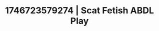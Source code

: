 ---
categories:
- Vocal tease
- Closeness kink
- AI-generated
- Cosplay
- Body worship
- ASMR
- Erotic slow burn
- Erotic close-up
image: /assets/images/1746723579274.jpg
layout: post
seo:
  description: Featured content with sensual Scat Fetish, ABDL Play. HD images available.
  keywords: Scat Fetish, ABDL Play
  og_image: /assets/images/1746723579274.jpg
  schema_type: VisualArtwork
tags:
- ABDL Play
- '#1746723579274'
- Scat Fetish
title: 1746723579274 | Scat Fetish ABDL Play
---